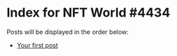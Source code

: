 # Index for NFT World #4434
Posts will be displayed in the order below:

- [Your first post](./001-first.md)

